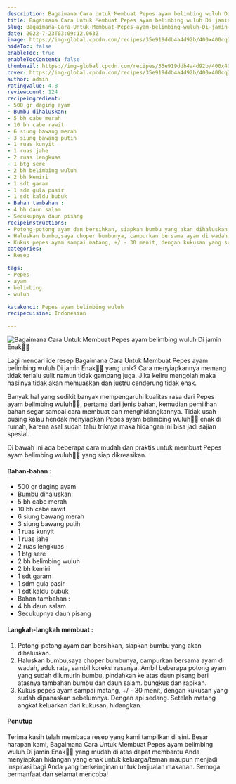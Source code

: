 ```yaml
---
description: Bagaimana Cara Untuk Membuat Pepes ayam belimbing wuluh Di jamin Enak"
title: Bagaimana Cara Untuk Membuat Pepes ayam belimbing wuluh Di jamin Enak
slug: Bagaimana-Cara-Untuk-Membuat-Pepes-ayam-belimbing-wuluh-Di-jamin-Enak
date: 2022-7-23T03:09:12.063Z
image: https://img-global.cpcdn.com/recipes/35e919ddb4a4d92b/400x400cq70/photo.jpg
hideToc: false
enableToc: true
enableTocContent: false
thumbnail: https://img-global.cpcdn.com/recipes/35e919ddb4a4d92b/400x400cq70/photo.jpg
cover: https://img-global.cpcdn.com/recipes/35e919ddb4a4d92b/400x400cq70/photo.jpg
author: admin
ratingvalue: 4.8
reviewcount: 124
recipeingredient:
- 500 gr daging ayam
- Bumbu dihaluskan:
- 5 bh cabe merah
- 10 bh cabe rawit
- 6 siung bawang merah
- 3 siung bawang putih
- 1 ruas kunyit
- 1 ruas jahe
- 2 ruas lengkuas
- 1 btg sere
- 2 bh belimbing wuluh
- 2 bh kemiri
- 1 sdt garam
- 1 sdm gula pasir
- 1 sdt kaldu bubuk
- Bahan tambahan :
- 4 bh daun salam
- Secukupnya daun pisang
recipeinstructions:
- Potong-potong ayam dan bersihkan, siapkan bumbu yang akan dihaluskan.
- Haluskan bumbu,saya choper bumbunya, campurkan bersama ayam di wadah, aduk rata, sambil koreksi rasanya. Ambil beberapa potong ayam yang sudah dilumurin bumbu, pindahkan ke atas daun pisang beri atasnya tambahan bumbu dan daun salam. bungkus dan rapikan.
- Kukus pepes ayam sampai matang, +/ - 30 menit, dengan kukusan yang sudah dipanaskan sebelumnya. Dengan api sedang. Setelah matang angkat keluarkan dari kukusan, hidangkan.
categories:
- Resep

tags:
- Pepes
- ayam
- belimbing
- wuluh

katakunci: Pepes ayam belimbing wuluh
recipecuisine: Indonesian

---
```


![Bagaimana Cara Untuk Membuat Pepes ayam belimbing wuluh Di jamin Enak👩‍🍳](https://img-global.cpcdn.com/recipes/35e919ddb4a4d92b/400x400cq70/photo.jpg)

Lagi mencari ide resep Bagaimana Cara Untuk Membuat Pepes ayam belimbing wuluh Di jamin Enak👩‍🍳 yang unik? Cara menyiapkannya memang tidak terlalu sulit namun tidak gampang juga. Jika keliru mengolah maka hasilnya tidak akan memuaskan dan justru cenderung tidak enak.

Banyak hal yang sedikit banyak mempengaruhi kualitas rasa dari Pepes ayam belimbing wuluh👩‍🍳, pertama dari jenis bahan, kemudian pemilihan bahan segar sampai cara membuat dan menghidangkannya. Tidak usah pusing kalau hendak menyiapkan Pepes ayam belimbing wuluh👩‍🍳 enak di rumah, karena asal sudah tahu triknya maka hidangan ini bisa jadi sajian spesial.

Di bawah ini ada beberapa cara mudah dan praktis untuk membuat Pepes ayam belimbing wuluh👩‍🍳 yang siap dikreasikan.

<!--inarticleads1-->

#### Bahan-bahan :

- 500 gr daging ayam
- Bumbu dihaluskan:
- 5 bh cabe merah
- 10 bh cabe rawit
- 6 siung bawang merah
- 3 siung bawang putih
- 1 ruas kunyit
- 1 ruas jahe
- 2 ruas lengkuas
- 1 btg sere
- 2 bh belimbing wuluh
- 2 bh kemiri
- 1 sdt garam
- 1 sdm gula pasir
- 1 sdt kaldu bubuk
- Bahan tambahan :
- 4 bh daun salam
- Secukupnya daun pisang

<!--inarticleads2-->

#### Langkah-langkah membuat :

1. Potong-potong ayam dan bersihkan, siapkan bumbu yang akan dihaluskan.
1. Haluskan bumbu,saya choper bumbunya, campurkan bersama ayam di wadah, aduk rata, sambil koreksi rasanya. Ambil beberapa potong ayam yang sudah dilumurin bumbu, pindahkan ke atas daun pisang beri atasnya tambahan bumbu dan daun salam. bungkus dan rapikan.
1. Kukus pepes ayam sampai matang, +/ - 30 menit, dengan kukusan yang sudah dipanaskan sebelumnya. Dengan api sedang. Setelah matang angkat keluarkan dari kukusan, hidangkan.

#### Penutup

Terima kasih telah membaca resep yang kami tampilkan di sini. Besar harapan kami, Bagaimana Cara Untuk Membuat Pepes ayam belimbing wuluh Di jamin Enak👩‍🍳 yang mudah di atas dapat membantu Anda menyiapkan hidangan yang enak untuk keluarga/teman maupun menjadi inspirasi bagi Anda yang berkeinginan untuk berjualan makanan. Semoga bermanfaat dan selamat mencoba!